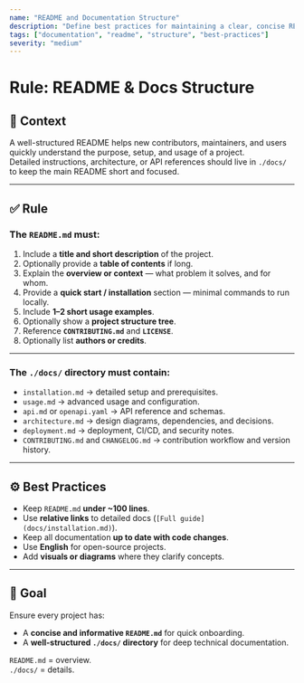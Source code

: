 ```yaml
---
name: "README and Documentation Structure"
description: "Define best practices for maintaining a clear, concise README.md and organizing detailed documentation inside ./docs/"
tags: ["documentation", "readme", "structure", "best-practices"]
severity: "medium"
---
```


# Rule: README & Docs Structure

## 🧠 Context
A well-structured README helps new contributors, maintainers, and users quickly understand the purpose, setup, and usage of a project.  
Detailed instructions, architecture, or API references should live in `./docs/` to keep the main README short and focused.

---

## ✅ Rule

### The `README.md` must:
1. Include a **title and short description** of the project.  
2. Optionally provide a **table of contents** if long.  
3. Explain the **overview or context** — what problem it solves, and for whom.  
4. Provide a **quick start / installation** section — minimal commands to run locally.  
5. Include **1–2 short usage examples**.  
6. Optionally show a **project structure tree**.  
7. Reference **`CONTRIBUTING.md`** and **`LICENSE`**.  
8. Optionally list **authors or credits**.

---

### The `./docs/` directory must contain:
- `installation.md` → detailed setup and prerequisites.  
- `usage.md` → advanced usage and configuration.  
- `api.md` or `openapi.yaml` → API reference and schemas.  
- `architecture.md` → design diagrams, dependencies, and decisions.  
- `deployment.md` → deployment, CI/CD, and security notes.  
- `CONTRIBUTING.md` and `CHANGELOG.md` → contribution workflow and version history.

---

## ⚙️ Best Practices
- Keep `README.md` **under ~100 lines**.  
- Use **relative links** to detailed docs (`[Full guide](docs/installation.md)`).  
- Keep all documentation **up to date with code changes**.  
- Use **English** for open-source projects.  
- Add **visuals or diagrams** where they clarify concepts.

---

## 🎯 Goal
Ensure every project has:
- A **concise and informative `README.md`** for quick onboarding.  
- A **well-structured `./docs/` directory** for deep technical documentation.

`README.md` = overview.  
`./docs/` = details.

